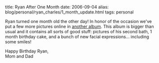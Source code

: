 title: Ryan After One Month
date: 2006-09-04
alias: blog/personal/ryan_charles/1_month_update.html
tags: personal

Ryan turned one month old the other day! In honor of the occasion we've put a 
few more pictures online in <a 
href="http://www.mschaef.com/albums/ryan_1_month/"> another album</a>. This album
is bigger than usual and it contains all sorts of good stuff: pictures of his second
bath, 1 month birthday cake, and a bunch of new facial expressions... including
some smiles!

Happy Birthday Ryan,<br>
Mom and Dad

